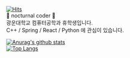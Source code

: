 [![Hits](https://hits.seeyoufarm.com/api/count/incr/badge.svg?url=https%3A%2F%2Fgithub.com%2Fgrayroom)](https://hits.seeyoufarm.com)                     
🌙 nocturnal coder 🌟  
광운대학교 컴퓨터공학과 휴학생입니다.  
C++ / Spring / React / Python 에 관심이 있습니다.

[![Anurag's github stats](https://github-readme-stats.vercel.app/api?username=grayroom)](https://github.com/anuraghazra/github-readme-stats)  
[![Top Langs](https://github-readme-stats.vercel.app/api/top-langs/?username=grayroom&layout=compact)](https://github.com/anuraghazra/github-readme-stats)
